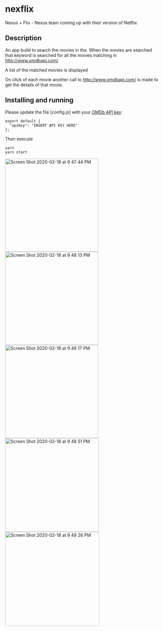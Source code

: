 # nexflix
Nexus + Flix  - Nexus team coming up with their version of Netflix


Description
--------

An app build to search the movies in the. When the movies are searched that keyword is searched for all the movies matching in http://www.omdbapi.com/

A list of the matched movies is displayed 

On click of each movie another call to http://www.omdbapi.com/ is made to get the details of that movie. 

Installing and running
--------
Please update the file [config.js] with your [OMDb API key](http://www.omdbapi.com/):

```
export default {
  "apiKey": "INSERT API KEY HERE"
};
```

Then execute

```
yarn
yarn start
```


<img width="303" alt="Screen Shot 2020-02-18 at 9 47 44 PM" src="https://user-images.githubusercontent.com/2673114/74741969-b72e6880-5298-11ea-819b-2da51efebbd0.png">
<img width="303" alt="Screen Shot 2020-02-18 at 9 48 13 PM" src="https://user-images.githubusercontent.com/2673114/74741975-bc8bb300-5298-11ea-8df9-78d8439bc226.png">
<img width="303" alt="Screen Shot 2020-02-18 at 9 49 17 PM" src="https://user-images.githubusercontent.com/2673114/74741980-c0b7d080-5298-11ea-8c7f-d97ce0ed0417.png">
<img width="305" alt="Screen Shot 2020-02-18 at 9 48 51 PM" src="https://user-images.githubusercontent.com/2673114/74741997-ca413880-5298-11ea-9fd8-cff3dfc2bfc1.png">
<img width="306" alt="Screen Shot 2020-02-18 at 9 49 26 PM" src="https://user-images.githubusercontent.com/2673114/74742009-d2997380-5298-11ea-88fa-06d0a1814319.png">
